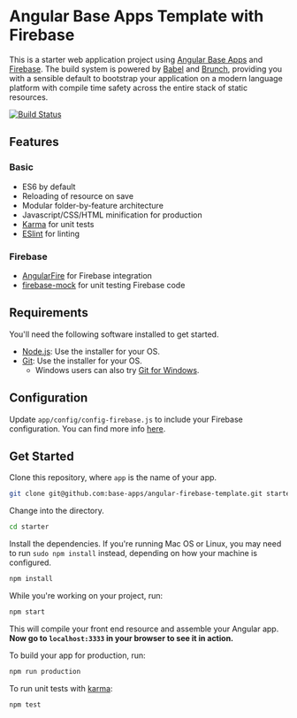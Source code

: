 # Angular Base Apps Template with Firebase

This is a starter web application project using [Angular Base Apps](http://base-apps.github.io/angular-base-apps/latest/#!/)
and [Firebase](https://firebase.google.com/).  The build system is powered by [Babel](https://babeljs.io/)
and [Brunch](http://brunch.io), providing you with a sensible default to bootstrap your application
on a modern language platform with compile time safety across the entire stack of static resources.

[![Build Status](https://travis-ci.org/base-apps/angular-firebase-template.svg)](https://travis-ci.org/base-apps/angular-firebase-template)

## Features

### Basic
  * ES6 by default
  * Reloading of resource on save
  * Modular folder-by-feature architecture
  * Javascript/CSS/HTML minification for production
  * [Karma](http://karma-runner.github.io) for unit tests
  * [ESlint](http://eslint.org) for linting

### Firebase
  * [AngularFire](https://github.com/firebase/angularfire) for Firebase integration
  * [firebase-mock](https://github.com/soumak77/firebase-mock) for unit testing Firebase code

## Requirements

You'll need the following software installed to get started.

  - [Node.js](http://nodejs.org): Use the installer for your OS.
  - [Git](http://git-scm.com/downloads): Use the installer for your OS.
    - Windows users can also try [Git for Windows](http://git-for-windows.github.io/).

## Configuration

Update `app/config/config-firebase.js` to include your Firebase configuration.  You can find more info [here](https://firebase.google.com/docs/web/setup).

## Get Started

Clone this repository, where `app` is the name of your app.

```bash
git clone git@github.com:base-apps/angular-firebase-template.git starter
```

Change into the directory.

```bash
cd starter
```

Install the dependencies. If you're running Mac OS or Linux, you may need to run `sudo npm install` instead, depending on how your machine is configured.

```bash
npm install
```

While you're working on your project, run:

```bash
npm start
```

This will compile your front end resource and assemble your Angular app.
**Now go to `localhost:3333` in your browser to see it in action.**

To build your app for production, run:

```bash
npm run production
```

To run unit tests with [karma](http://karma-runner.github.io):

```bash
npm test
```
